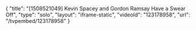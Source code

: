 {
    "title": "[1508521049] Kevin Spacey and Gordon Ramsay Have a Swear Off",
    "type": "solo",
    "layout": "iframe-static",
    "videoId": "123178958",
    "url": "\/tvpembed\/123178958"
}